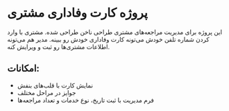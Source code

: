 
# پروژه کارت وفاداری مشتری

این پروژه برای مدیریت مراجعه‌های مشتری طراحی ناخن طراحی شده.
مشتری با وارد کردن شماره تلفن خودش می‌تونه کارت وفاداری خودش رو ببینه.
مدیر هم می‌تونه اطلاعات مشتری‌ها رو ثبت و ویرایش کنه.

## امکانات:
- نمایش کارت با قلب‌های بنفش
- جوایز در مراحل مختلف
- فرم مدیریت با ثبت تاریخ، نوع خدمات و تعداد مراجعه‌ها
